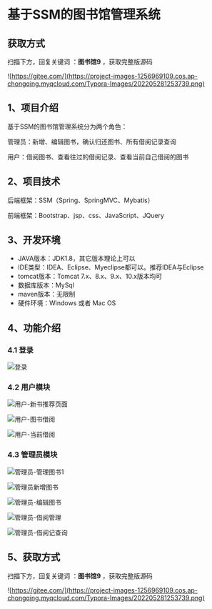 # 基于SSM的图书馆管理系统

## 获取方式

扫描下方，回复关键词  ：**图书馆9** ，获取完整版源码

![https://gitee.com/](https://project-images-1256969109.cos.ap-chongqing.myqcloud.com/Typora-Images/202205281253739.png)

## 1、项目介绍

基于SSM的图书馆管理系统分为两个角色：

管理员：新增、编辑图书，确认归还图书、所有借阅记录查询

用户：借阅图书、查看往过的借阅记录、查看当前自己借阅的图书


## 2、项目技术

后端框架：SSM（Spring、SpringMVC、Mybatis）

前端框架：Bootstrap、jsp、css、JavaScript、JQuery

## 3、开发环境

- JAVA版本：JDK1.8，其它版本理论上可以
- IDE类型：IDEA、Eclipse、Myeclipse都可以。推荐IDEA与Eclipse
- tomcat版本：Tomcat 7.x、8.x、9.x、10.x版本均可
- 数据库版本：MySql 
- maven版本：无限制
- 硬件环境：Windows 或者 Mac OS


## 4、功能介绍

### 4.1 登录

![登录](https://project-images-1256969109.cos.ap-chongqing.myqcloud.com/Typora-Images/202207092243737.jpg)

### 4.2 用户模块

![用户-新书推荐页面](https://project-images-1256969109.cos.ap-chongqing.myqcloud.com/Typora-Images/202207092243104.jpg)

![用户-图书借阅](https://project-images-1256969109.cos.ap-chongqing.myqcloud.com/Typora-Images/202207092243628.jpg)

![用户-当前借阅](https://project-images-1256969109.cos.ap-chongqing.myqcloud.com/Typora-Images/202207092243015.jpg)

### 4.3 管理员模块

![管理员-管理图书1](https://project-images-1256969109.cos.ap-chongqing.myqcloud.com/Typora-Images/202207092243583.jpg)

![管理员新增图书](https://project-images-1256969109.cos.ap-chongqing.myqcloud.com/Typora-Images/202207092243536.jpg)

![管理员-编辑图书](https://project-images-1256969109.cos.ap-chongqing.myqcloud.com/Typora-Images/202207092243935.jpg)

![管理员-借阅管理](https://project-images-1256969109.cos.ap-chongqing.myqcloud.com/Typora-Images/202207092243920.jpg)

![管理员-借阅记查询](https://project-images-1256969109.cos.ap-chongqing.myqcloud.com/Typora-Images/202207092243436.jpg)

## 5、获取方式

扫描下方，回复关键词 ：**图书馆9** ，获取完整版源码



![https://gitee.com/](https://project-images-1256969109.cos.ap-chongqing.myqcloud.com/Typora-Images/202205281253739.png)

